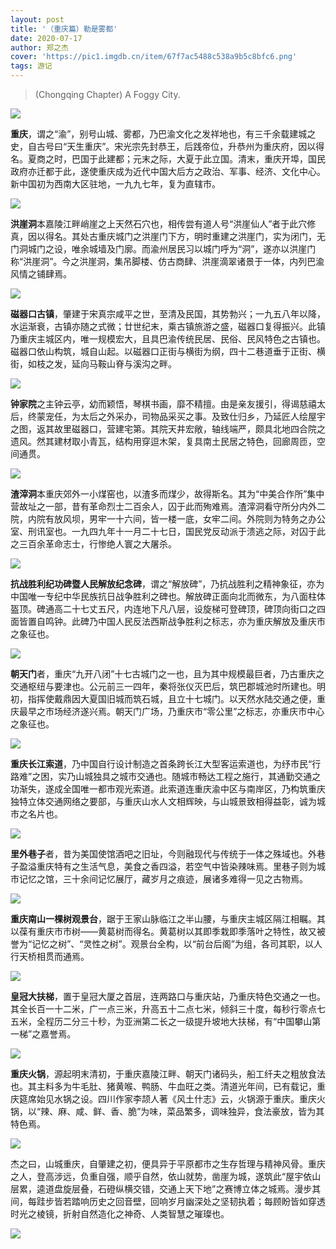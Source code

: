 ```yaml
---
layout: post
title: '（重庆篇）勒是雾都'
date: 2020-07-17
author: 郑之杰
cover: 'https://pic1.imgdb.cn/item/67f7ac5488c538a9b5c8bfc6.png'
tags: 游记
---
```


> (Chongqing Chapter) A Foggy City.

![](https://pic1.imgdb.cn/item/67f7ac5488c538a9b5c8bfc6.png)

**重庆**，谓之“渝”，别号山城、雾都，乃巴渝文化之发祥地也，有三千余载建城之史，自古号曰“天生重庆”。宋光宗先封恭王，后践帝位，升恭州为重庆府，因以得名。夏商之时，巴国于此建都；元末之际，大夏于此立国。清末，重庆开埠，国民政府亦迁都于此，遂使重庆成为近代中国大后方之政治、军事、经济、文化中心。新中国初为西南大区驻地，一九九七年，复为直辖市。

![](https://pic1.imgdb.cn/item/67f510f188c538a9b5c663f1.png)

**洪崖洞**本嘉陵江畔峭崖之上天然石穴也，相传尝有道人号“洪崖仙人”者于此穴修真，因以得名。其处古重庆城门之洪崖门下方，明时重建之洪崖门，实为闭门，无门洞城门之设，唯余城墙及门廓。而渝州居民习以城门呼为“洞”，遂亦以洪崖门称“洪崖洞”。今之洪崖洞，集吊脚楼、仿古商肆、洪崖滴翠诸景于一体，内列巴渝风情之铺肆焉。

![](https://pic1.imgdb.cn/item/67f5148988c538a9b5c6664d.png)

**磁器口古镇**，肇建于宋真宗咸平之世，至清及民国，其势勃兴；一九五八年以降，水运渐衰，古镇亦随之式微；廿世纪末，乘古镇旅游之盛，磁器口复得振兴。此镇乃重庆主城区内，唯一规模宏大，且具巴渝传统民居、民俗、民风特色之古镇也。磁器口依山构筑，城自山起。以磁器口正街与横街为纲，四十二巷道垂于正街、横街，如枝之发，延向马鞍山脊与溪沟之畔。

![](https://pic1.imgdb.cn/item/67f51c2688c538a9b5c669db.png)

**钟家院**之主钟云亭，幼而颖悟，琴棋书画，靡不精擅。由是亲友援引，得谒慈禧太后，终蒙宠任，为太后之外采办，司物品采买之事。及致仕归乡，乃延匠人绘屋宇之图，返其故里磁器口，营建宅第。其院天井宏敞，轴线端严，颇具北地四合院之遗风。然其建材取小青瓦，结构用穿逗木架，复具南土民居之特色，回廊周匝，空间通贯。

![](https://pic1.imgdb.cn/item/67f51d2d88c538a9b5c66a62.png)

**渣滓洞**本重庆郊外一小煤窑也，以渣多而煤少，故得斯名。其为“中美合作所”集中营故址之一部，昔有革命烈士二百余人，囚于此而殉难焉。渣滓洞看守所分内外二院，内院有放风坝，男牢一十六间，皆一楼一底，女牢二间。外院则为特务之办公室、刑讯室也。一九四九年十一月二十七日，国民党反动派于溃逃之际，对囚于此之三百余革命志士，行惨绝人寰之大屠杀。

![](https://pic1.imgdb.cn/item/67f51edd88c538a9b5c66b0a.png)

**抗战胜利纪功碑暨人民解放纪念碑**，谓之“解放碑”，乃抗战胜利之精神象征，亦为中国唯一专纪中华民族抗日战争胜利之碑也。解放碑正面向北而微东，为八面柱体盔顶。碑通高二十七丈五尺，内连地下凡八层，设旋梯可登碑顶，碑顶向街口之四面皆置自鸣钟。此碑乃中国人民反法西斯战争胜利之标志，亦为重庆解放及重庆市之象征也。

![](https://pic1.imgdb.cn/item/67f51ff988c538a9b5c66b9f.png)

**朝天门**者，重庆“九开八闭”十七古城门之一也，且为其中规模最巨者，乃古重庆之交通枢纽与要津也。公元前三一四年，秦将张仪灭巴后，筑巴郡城池时所建也。明初，指挥使戴鼎因大夏国旧城而筑石城，且立十七城门。以天然水陆交通之便，重庆最早之市场经济遂兴焉。朝天门广场，乃重庆市“零公里”之标志，亦重庆市中心之象征也。

![](https://pic1.imgdb.cn/item/67f521d188c538a9b5c66c3d.png)

**重庆长江索道**，乃中国自行设计制造之首条跨长江大型客运索道也，为纾市民“行路难”之困，实乃山城独具之城市交通也。随城市畅达工程之施行，其通勤交通之功渐失，遂成全国唯一都市观光索道。此索道连重庆渝中区与南岸区，乃构筑重庆独特立体交通网络之要部，与重庆山水人文相辉映，与山城景致相得益彰，诚为城市之名片也。

![](https://pic1.imgdb.cn/item/67f670a288c538a9b5c7c650.png)

**里外巷子**者，昔为美国使馆酒吧之旧址，今则融现代与传统于一体之殊域也。外巷子盈溢重庆特有之生活气息，美食之香四溢，若空气中皆染辣味焉。里巷子则为城市记忆之馆，三十余间记忆展厅，藏岁月之痕迹，展诸多难得一见之古物焉。

![](https://pic1.imgdb.cn/item/67f671cc88c538a9b5c7c6b7.png)

**重庆南山一棵树观景台**，踞于王家山脉临江之半山腰，与重庆主城区隔江相瞩。其以葆有重庆市市树——黄葛树而得名。黄葛树以其即季栽即季落叶之特性，故又被誉为“记忆之树”、“灵性之树”。观景台全构，以“前台后阁”为组，各司其职，以人行天桥相贯而通焉。

![](https://pic1.imgdb.cn/item/67f523ce88c538a9b5c66ce9.png)

**皇冠大扶梯**，置于皇冠大厦之首层，连两路口与重庆站，乃重庆特色交通之一也。其全长百一十二米，广一点三米，升高五十二点七米，倾斜三十度，每秒行零点七五米，全程历二分三十秒，为亚洲第二长之一级提升坡地大扶梯，有“中国攀山第一梯”之嘉誉焉。

![](https://pic1.imgdb.cn/item/67f6733088c538a9b5c7c71c.png)

**重庆火锅**，源起明末清初，于重庆嘉陵江畔、朝天门诸码头，船工纤夫之粗放食法也。其主料多为牛毛肚、猪黄喉、鸭肠、牛血旺之类。清道光年间，已有载记，重庆筵席始见水锅之设。四川作家李颉人著《风土什志》云，火锅源于重庆。重庆火锅，以“辣、麻、咸、鲜、香、脆”为味，菜品繁多，调味独异，食法豪放，皆为其特色焉。

![](https://pic1.imgdb.cn/item/67f6754188c538a9b5c7c7ad.png)

杰之曰，山城重庆，自肇建之初，便具异于平原都市之生存哲理与精神风骨。重庆之人，登高涉远，负重自强，顺乎自然，依山就势，凿崖为城，遂筑此“屋宇依山层累，逵道盘旋层叠，石磴纵横交错，交通上天下地”之赛博立体之城焉。漫步其间，每跬步皆若踏响历史之回音壁，回响岁月幽深处之坚韧执着；每顾盼皆如穿透时光之棱镜，折射自然造化之神奇、人类智慧之璀璨也。

![](https://pic1.imgdb.cn/item/67f6756388c538a9b5c7c7b9.jpg)